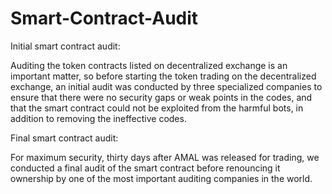# Smart-Contract-Audit

Initial smart contract audit:

Auditing the token contracts listed on decentralized exchange is an important matter, so before starting the token trading on the decentralized exchange, an initial audit was conducted by three specialized companies to ensure that there were no security gaps or weak points in the codes, and that the smart contract could not be exploited from the harmful bots, in addition to removing the ineffective codes.

Final smart contract audit:

For maximum security, thirty days after AMAL was released for trading, we conducted a final audit of the smart contract before renouncing it ownership by one of the most important auditing companies in the world.
